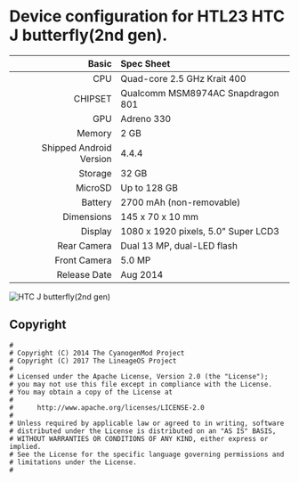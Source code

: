 Device configuration for HTL23 HTC J butterfly(2nd gen).
=====================================

Basic   | Spec Sheet
-------:|:-------------------------
CPU     | Quad-core 2.5 GHz Krait 400
CHIPSET | Qualcomm MSM8974AC Snapdragon 801
GPU     | Adreno 330
Memory  | 2 GB
Shipped Android Version | 4.4.4
Storage | 32 GB
MicroSD | Up to 128 GB
Battery | 2700 mAh (non-removable)
Dimensions | 145 x 70 x 10 mm
Display | 1080 x 1920 pixels, 5.0" Super LCD3
Rear Camera  | Dual 13 MP, dual-LED flash
Front Camera | 5.0 MP
Release Date | Aug 2014

![HTC J butterfly(2nd gen)](http://cdn-media.kddi.com/app/publish/image/s_product/htl23_detail_00.jpg "HTC J butterfly")

## Copyright

```
#
# Copyright (C) 2014 The CyanogenMod Project
# Copyright (C) 2017 The LineageOS Project
#
# Licensed under the Apache License, Version 2.0 (the "License");
# you may not use this file except in compliance with the License.
# You may obtain a copy of the License at
#
#      http://www.apache.org/licenses/LICENSE-2.0
#
# Unless required by applicable law or agreed to in writing, software
# distributed under the License is distributed on an "AS IS" BASIS,
# WITHOUT WARRANTIES OR CONDITIONS OF ANY KIND, either express or implied.
# See the License for the specific language governing permissions and
# limitations under the License.
#
```
